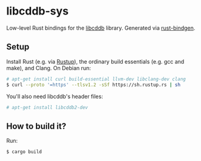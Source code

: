 # libcddb-sys

Low-level Rust bindings for the [libcddb](http://libcddb.sourceforge.net/) library. Generated
via [rust-bindgen](https://github.com/rust-lang/rust-bindgen).

## Setup
Install Rust (e.g. via [Rustup](https://www.rust-lang.org/tools/install)), the ordinary
build essentials (e.g. gcc and make), and Clang. On Debian run:
```bash
# apt-get install curl build-essential llvm-dev libclang-dev clang
$ curl --proto '=https' --tlsv1.2 -sSf https://sh.rustup.rs | sh
```

You'll also need libcddb's header files:
```bash
# apt-get install libcddb2-dev
```

## How to build it?
Run:
```bash
$ cargo build
```
